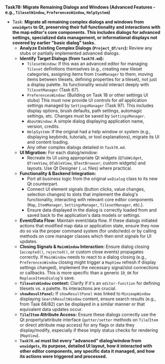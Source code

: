 **Task78: Migrate Remaining Dialogs and Windows (Advanced Features - e.g., `TilesetWindow`, `PreferencesWindow`, `HelpSystem`)**
- Task: **Migrate all remaining complex dialogs and windows from `wxwidgets` to Qt, preserving their full functionality and interactions with the map editor's core components. This includes dialogs for advanced settings, specialized data management, or informational displays not covered by earlier "basic dialog" tasks.**
    - **Analyze Existing Complex Dialogs (`Project_QT/src`):** Review any stubs or partially implemented advanced dialogs.
    - **Identify Target Dialogs (from `Task78.md`):**
        -   `TilesetWindow`: If this was an advanced editor for managing `Tileset` definitions themselves (e.g., creating new tileset categories, assigning items from `ItemManager` to them, moving items between tilesets, defining properties for a tileset), not just a display palette. Its functionality would interact deeply with `TilesetManager` (Task 67).
        -   `PreferencesWindow`: (Building on Task 18 or other settings UI stubs) This must now provide UI controls for *all* application settings managed by `SettingsManager` (Task 97). This includes display options, brush defaults, path settings, automagic settings, etc. Changes must be saved by `SettingsManager`.
        -   `AboutWindow`: A simple dialog displaying application name, version, credits.
        -   `HelpSystem`: If the original had a help window or system (e.g., displaying keybinds, tutorials, or tool explanations), migrate its UI and content loading.
        -   Any other complex dialogs detailed in `Task78.md`.
    - **UI Migration:** For each dialog/window:
        -   Recreate its UI using appropriate Qt widgets (`QTabWidget`, `QTreeView`, `QTableView`, `QTextBrowser`, custom widgets) and layouts. Use Qt Designer (`.ui` files) where practical.
    - **Functionality & Backend Integration:**
        -   Port all business logic from the original `wxDialog` class to its new Qt counterpart.
        -   Connect UI element signals (button clicks, value changes, selection changes) to slots that implement the dialog's functionality, interacting with relevant core editor components (`Map`, `ItemManager`, `SettingsManager`, `TilesetManager`, etc.).
        -   Ensure data displayed in the dialog is correctly loaded from and saved back to the application's data models or settings.
    - **Event/Data Flow:** Maintain event/data flow. If these dialogs initiated actions that modified map data or application state, ensure they now do so via the proper command system (for undo/redo) or by calling methods on core manager classes which then emit signals for UI updates.
    - **Closing Signals & `MainWindow` Interaction:** Ensure dialog closing (`accepted()`, `rejected()`, or custom close events) propagates correctly. If `MainWindow` needs to react to a dialog closing (e.g., `PreferencesWindow` closing might trigger a `MapView` refresh if display settings changed), implement the necessary signal/slot connections or callbacks. This is more specific than a generic `ID_OK` for `ReplaceItemsDialog`'s save.
    - **`TilesetsWindow` context:** Clarify if it's an `editor-function` for defining tilesets vs. a palette. Its interactions are crucial.
    - **`showResultPanel`:** If `showResultPanel` was linked to `MinimapWindow` displaying `SearchResultWindow` content, ensure search results (e.g., from Task 68/82) can be displayed in a similar manner or that equivalent data updates occur.
    - **`Tile`/`Item` Attribute Access:** Ensure these dialogs correctly use the Qt property/attribute interface (`getter/setter` methods on `Tile`/`Item` or direct attribute map access) for any flags or data they display/modify, especially if these imply status checks for rendering (`MapView`).
    - **`Task78.md` must list every "advanced" dialog/window from `wxwidgets`, its purpose, detailed UI layout, how it interacted with other editor components, any specific data it managed, and how its actions were triggered and processed.**
